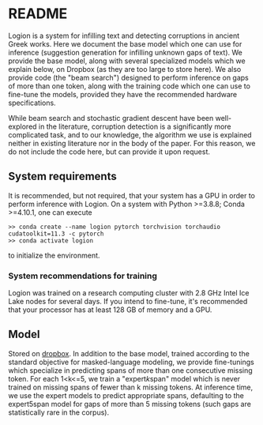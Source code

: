 # README

Logion is a system for infilling text and detecting corruptions in ancient Greek works. 
Here we document the base model which one can use for inference (suggestion generation for infilling unknown gaps of text). 
We provide the base model, along with several specialized models which we explain below, on Dropbox (as they are too large to store here).
We also provide code (the "beam search") designed to perform inference on gaps of more than one token, along with the training code which one can use to fine-tune the models, provided they have the recommended hardware specifications.

While beam search and stochastic gradient descent have been well-explored in the literature, corruption detection is a significantly more complicated task, and to our knowledge, the algorithm we use is explained neither in existing literature nor in the body of the paper.
For this reason, we do not include the code here, but can provide it upon request.

## System requirements

It is recommended, but not required, that your system has a GPU in order to perform inference with Logion. On a system with Python >=3.8.8;
Conda >=4.10.1, one can execute<br/>
```
>> conda create --name logion pytorch torchvision torchaudio cudatoolkit=11.3 -c pytorch
>> conda activate logion
```
to initialize the environment. 

### System recommendations for training
Logion was trained on a research computing cluster with 2.8 GHz Intel Ice Lake nodes for several days. If you intend to fine-tune, it's recommended that your processor has at least 128 GB of memory and a GPU.

## Model

Stored on [dropbox](https://www.dropbox.com/sh/x8lsd6la7meq4xk/AABb8tqHPTT1KHYvLvKLeaEta?dl=0). 
In addition to the base model, trained according to the standard objective for masked-language modeling, we provide fine-tunings which specialize
in predicting spans of more than one consecutive missing token. For each 1<k<=5, we train a "expert<i>k</i>span" model which is never trained on missing spans of fewer than k missing tokens.
At inference time, we use the expert models to predict appropriate spans, defaulting to the expert5span model for gaps of more than 5 missing tokens (such gaps are statistically rare in the corpus).
